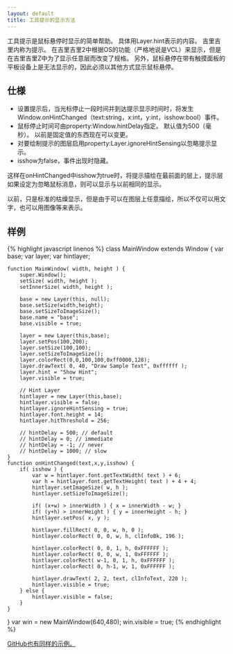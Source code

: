 ```yaml
---
layout: default
title: 工具提示的显示方法
---
```

 
工具提示是鼠标悬停时显示的简单帮助。
具体用Layer.hint表示的内容。
吉里吉里内称为提示。
在吉里吉里2中根据OS的功能（严格地说是VCL）来显示，但是在吉里吉里Z中为了显示任意层而改变了规格。
另外，鼠标悬停在带有触摸面板的平板设备上是无法显示的，因此必须以其他方式显示鼠标悬停。
## 仕様
* 设置提示后，当光标停止一段时间并到达提示显示时间时，将发生Window.onHintChanged（text:string，x:int，y:int，isshow:bool）事件。
* 鼠标停止时间可由property:Window.hintDelay指定。
默认值为500（毫秒）。
以前是固定值的东西现在可以变更。
* 对要绘制提示的图层启用property:Layer.ignoreHintSensing以忽略提示显示。
* isshow为false，事件出现时隐藏。


这样在onHintChanged中isshow为true时，将提示描绘在最前面的层上，提示层如果设定为忽略鼠标消息，则可以显示与以前相同的显示。

以前，只是标准的枯燥显示，但是由于可以在图层上任意描绘，所以不仅可以用文字，也可以用图像等来表示。

## 样例
{% highlight javascript linenos %}
class MainWindow extends Window {
	var base;
	var layer;
	var hintlayer;

	function MainWindow( width, height ) {
		super.Window();
		setSize( width, height );
		setInnerSize( width, height );

		base = new Layer(this, null);
		base.setSize(width,height);
		base.setSizeToImageSize();
		base.name = "base";
		base.visible = true;

		layer = new Layer(this,base);
		layer.setPos(100,200);
		layer.setSize(100,100);
		layer.setSizeToImageSize();
		layer.colorRect(0,0,100,100,0xff0000,128);
		layer.drawText( 0, 40, "Draw Sample Text", 0xffffff );
		layer.hint = "Show Hint";
		layer.visible = true;

		// Hint Layer
		hintlayer = new Layer(this,base);
		hintlayer.visible = false;
		hintlayer.ignoreHintSensing = true;
		hintlayer.font.height = 14;
		hintlayer.hitThreshold = 256;

		// hintDelay = 500; // default
		// hintDelay = 0; // immediate
		// hintDelay = -1; // never
		// hintDelay = 1000; // slow
	}
	function onHintChanged(text,x,y,isshow) {
		if( isshow ) {
			var w = hintlayer.font.getTextWidth( text ) + 6;
			var h = hintlayer.font.getTextHeight( text ) + 4 + 4;
			hintlayer.setImageSize( w, h );
			hintlayer.setSizeToImageSize();

			if( (x+w) > innerWidth ) { x = innerWidth - w; }
			if( (y+h) > innerHeight ) { y = innerHeight - h; }
			hintlayer.setPos( x, y );

			hintlayer.fillRect( 0, 0, w, h, 0 );
			hintlayer.colorRect( 0, 0, w, h, clInfoBk, 196 );

			hintlayer.colorRect( 0, 0, 1, h, 0xFFFFFF );
			hintlayer.colorRect( 0, 0, w, 1, 0xFFFFFF );
			hintlayer.colorRect( w-1, 0, 1, h, 0xFFFFFF );
			hintlayer.colorRect( 0, h-1, w, 1, 0xFFFFFF );

			hintlayer.drawText( 2, 2, text, clInfoText, 220 );
			hintlayer.visible = true;
		} else {
			hintlayer.visible = false;
		}
	}
}
var win = new MainWindow(640,480);
win.visible = true;
{% endhighlight %}

[ GitHub也有同样的示例。](https://github.com/krkrz/krkrz/blob/master/script/Sample/tooltip/startup.tjs)